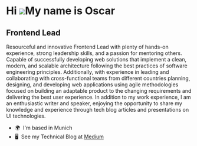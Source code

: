 Hi ![](https://user-images.githubusercontent.com/18350557/176309783-0785949b-9127-417c-8b55-ab5a4333674e.gif)My name is Oscar
=============================================================================================================================

Frontend Lead
-----------------------

Resourceful and innovative Frontend Lead with plenty of hands-on experience, strong leadership skills, and a passion for mentoring others. Capable of successfully developing web solutions that implement a clean, modern, and scalable architecture following the best practices of software engineering principles. Additionally, with experience in leading and collaborating with cross-functional teams from different countries planning, designing, and developing web applications using agile methodologies focused on building an adaptable product to the changing requirements and delivering the best user experience. In addition to my work experience, I am an enthusiastic writer and speaker, enjoying the opportunity to share my knowledge and experience through tech blog articles and presentations on UI technologies.

*   🌍  I'm based in Munich
*   🖥️  See my Technical Blog at [Medium](http://oscarbastos.medium.com/)
